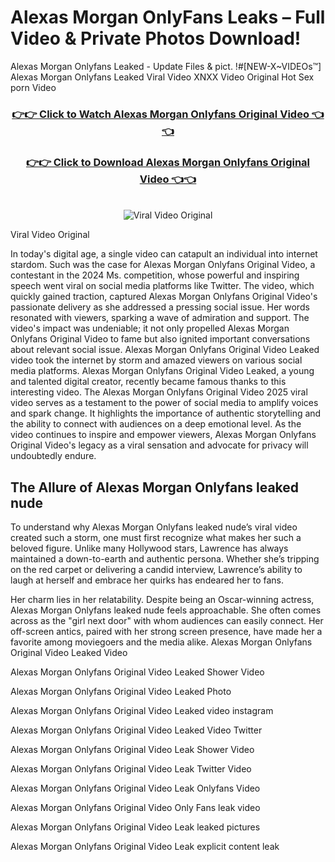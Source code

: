 # Alexas Morgan OnlyFans Leaks – Full Video & Private Photos Download!

Alexas Morgan Onlyfans Leaked - Update Files & pict. !#[NEW-X~VIDEOs™] Alexas Morgan Onlyfans Leaked Viral Video XNXX Video Original Hot Sex porn Video
<br>
<div align="center">
<h3><a href="https://links2leaks.com?utm_source=alexasmorgan&utm_medium=gitlong" rel="nofollow">👉👉 Click to Watch Alexas Morgan Onlyfans Original Video 👈👈</a></h3>
<h3><a href="https://links2leaks.com?utm_source=alexasmorgan&utm_medium=gitlong" rel="nofollow">👉👉 Click to Download Alexas Morgan Onlyfans Original Video 👈👈</a></h3>
<br>
<a href="https://links2leaks.com?utm_source=alexasmorgan&utm_medium=gitlong" rel="nofollow"><img src="https://i.ibb.co/Gkj2r4b/banner.png" alt="Viral Video Original" style="max-width: 100%; display: inline-block;" data-target="animated-image.originalImage"></a>
</div>

Viral Video Original

In today's digital age, a single video can catapult an individual into internet stardom. Such was the case for Alexas Morgan Onlyfans Original Video, a contestant in the 2024 Ms. competition, whose powerful and inspiring speech went viral on social media platforms like Twitter.
The video, which quickly gained traction, captured Alexas Morgan Onlyfans Original Video's passionate delivery as she addressed a pressing social issue. Her words resonated with viewers, sparking a wave of admiration and support. The video's impact was undeniable; it not only propelled Alexas Morgan Onlyfans Original Video to fame but also ignited important conversations about relevant social issue.
Alexas Morgan Onlyfans Original Video Leaked video took the internet by storm and amazed viewers on various social media platforms. Alexas Morgan Onlyfans Original Video Leaked, a young and talented digital creator, recently became famous thanks to this interesting video.
The Alexas Morgan Onlyfans Original Video 2025 viral video serves as a testament to the power of social media to amplify voices and spark change. It highlights the importance of authentic storytelling and the ability to connect with audiences on a deep emotional level. As the video continues to inspire and empower viewers, Alexas Morgan Onlyfans Original Video's legacy as a viral sensation and advocate for privacy will undoubtedly endure.

<h2>The Allure of Alexas Morgan Onlyfans leaked nude</h2>


To understand why Alexas Morgan Onlyfans leaked nude’s viral video created such a storm, one must first recognize what makes her such a beloved figure. Unlike many Hollywood stars, Lawrence has always maintained a down-to-earth and authentic persona. Whether she’s tripping on the red carpet or delivering a candid interview, Lawrence’s ability to laugh at herself and embrace her quirks has endeared her to fans.

Her charm lies in her relatability. Despite being an Oscar-winning actress, Alexas Morgan Onlyfans leaked nude feels approachable. She often comes across as the "girl next door" with whom audiences can easily connect. Her off-screen antics, paired with her strong screen presence, have made her a favorite among moviegoers and the media alike.
Alexas Morgan Onlyfans Original Video Leaked Video

Alexas Morgan Onlyfans Original Video Leaked Shower Video

Alexas Morgan Onlyfans Original Video Leaked Photo

Alexas Morgan Onlyfans Original Video Leaked video instagram

Alexas Morgan Onlyfans Original Video Leaked Video Twitter

Alexas Morgan Onlyfans Original Video Leak Shower Video

Alexas Morgan Onlyfans Original Video Leak Twitter Video

Alexas Morgan Onlyfans Original Video Leak Onlyfans Video

Alexas Morgan Onlyfans Original Video Only Fans leak video

Alexas Morgan Onlyfans Original Video Leak leaked pictures

Alexas Morgan Onlyfans Original Video Leak explicit content leak